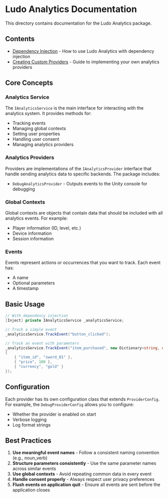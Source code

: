 # Ludo Analytics Documentation

This directory contains documentation for the Ludo Analytics package.

## Contents

- [Dependency Injection](DependencyInjection.md) - How to use Ludo Analytics with dependency injection
- [Creating Custom Providers](CustomProviders.md) - Guide to implementing your own analytics providers

## Core Concepts

### Analytics Service

The `IAnalyticsService` is the main interface for interacting with the analytics system. It provides methods for:

- Tracking events
- Managing global contexts
- Setting user properties
- Handling user consent
- Managing analytics providers

### Analytics Providers

Providers are implementations of the `IAnalyticsProvider` interface that handle sending analytics data to specific backends. The package includes:

- `DebugAnalyticsProvider` - Outputs events to the Unity console for debugging

### Global Contexts

Global contexts are objects that contain data that should be included with all analytics events. For example:

- Player information (ID, level, etc.)
- Device information
- Session information

### Events

Events represent actions or occurrences that you want to track. Each event has:

- A name
- Optional parameters
- A timestamp

## Basic Usage

```csharp
// With dependency injection
[Inject] private IAnalyticsService _analyticsService;

// Track a simple event
_analyticsService.TrackEvent("button_clicked");

// Track an event with parameters
_analyticsService.TrackEvent("item_purchased", new Dictionary<string, object>
{
    { "item_id", "sword_01" },
    { "price", 100 },
    { "currency", "gold" }
});
```

## Configuration

Each provider has its own configuration class that extends `ProviderConfig`. For example, the `DebugProviderConfig` allows you to configure:

- Whether the provider is enabled on start
- Verbose logging
- Log format strings

## Best Practices

1. **Use meaningful event names** - Follow a consistent naming convention (e.g., noun_verb)
2. **Structure parameters consistently** - Use the same parameter names across similar events
3. **Use global contexts** - Avoid repeating common data in every event
4. **Handle consent properly** - Always respect user privacy preferences
5. **Flush events on application quit** - Ensure all events are sent before the application closes
